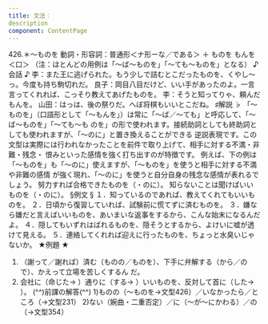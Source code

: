 ```yaml
---
title: 文法：
description
component: ContentPage
---
```



426.＊～ものを
動詞・形容詞：普通形＜ナ形ーな／である＞ ＋ ものを
もんを＜口＞
（注：ほとんどの用例は「～ば～ものを」「～ても～ものを」となる）
♪会話 ♪
李：また王に逃げられた。もう少しで詰むとこだったものを、くやし～っ。今度も持ち駒切れだ。 良子：岡目八目だけど、いい手があったのよ。一言言ってくれれば、こっそり教えてあげたものを。
李：そうと知ってりゃ、頼んだもんを。
山田：はっは、後の祭りだ。へぼ将棋もいいとこだね。
♯解説 ♭
「～ものを」（口語形として「～もんを」）は常に「～ば／～ても」と呼応して、「～ば～ものを」「～ても～も
のを」の形で使われます。接続助詞としても終助詞としても使われますが、「～のに」と置き換えることができる 逆説表現です。この文型は実際には行われなかったことを前件で取り上げて、相手に対する不満・非難・残念・ 恨みといった感情を強く打ち出すのが特徴です。
例えば、下の例は「～ものを」も「～のに」使えますが、「～ものを」を使うと相手に対する不満や非難の感情 が強く現れ、「～のに」を使うと自分自身の残念な感情が表れるでしょう。
努力すれば合格できたものを（・のに）。
知らないことは聞けばいいものを（・のに）。
§例文 §
１．知っているのであれば、教えてくれてもいいものを。
２．日頃から復習していれば、試験前に慌てずに済むものを。
３．嫌なら嫌だと言えばいいものを、あいまいな返事をするから、こんな始末になるんだよ。
４．隠してもいずれはばれるものを、隠そうとするから、よけいに嘘が透けて見える。
５．連絡してくれれば迎えに行ったものを、ちょっと水臭いじゃないか。
★例題 ★
1) （謝って／謝れば）済む（ものの／ものを）、下手に弁解する（から／ので）、かえって立場を苦しくするん
だ。        
2) 会社に（命じた→ ）通りに（する→ ）いいものを、反対して首に（した→ ）。
(^^)前課の解答(^^)
1)ものの（～ものを→文型426）／いなかったら／ところ（→文型231）
2)ない（婉曲・二重否定）／に（～が～にかわる）／の（→文型354）
